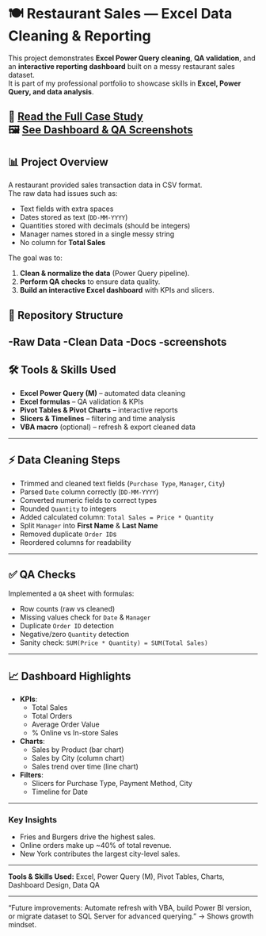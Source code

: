 # 🍽️ Restaurant Sales — Excel Data Cleaning & Reporting

This project demonstrates **Excel Power Query cleaning**, **QA validation**, and an **interactive reporting dashboard** built on a messy restaurant sales dataset.  
It is part of my professional portfolio to showcase skills in **Excel, Power Query, and data analysis**.

📄 [Read the Full Case Study](/docs/case_study.md)  
🖼 [See Dashboard & QA Screenshots](/docs/screenshots/)
---

## 📊 Project Overview
A restaurant provided sales transaction data in CSV format.  
The raw data had issues such as:
- Text fields with extra spaces
- Dates stored as text (`DD-MM-YYYY`)
- Quantities stored with decimals (should be integers)
- Manager names stored in a single messy string
- No column for **Total Sales**

The goal was to:
1. **Clean & normalize the data** (Power Query pipeline).
2. **Perform QA checks** to ensure data quality.
3. **Build an interactive Excel dashboard** with KPIs and slicers.

## 📂 Repository Structure
-**Raw Data**
-**Clean Data**
-**Docs**
  -screenshots
---

## 🛠️ Tools & Skills Used
- **Excel Power Query (M)** – automated data cleaning
- **Excel formulas** – QA validation & KPIs
- **Pivot Tables & Pivot Charts** – interactive reports
- **Slicers & Timelines** – filtering and time analysis
- **VBA macro** (optional) – refresh & export cleaned data

---

## ⚡ Data Cleaning Steps
- Trimmed and cleaned text fields (`Purchase Type`, `Manager`, `City`)
- Parsed `Date` column correctly (`DD-MM-YYYY`)
- Converted numeric fields to correct types
- Rounded `Quantity` to integers
- Added calculated column: `Total Sales = Price * Quantity`
- Split `Manager` into **First Name** & **Last Name**
- Removed duplicate `Order ID`s
- Reordered columns for readability

---

## ✅ QA Checks
Implemented a `QA` sheet with formulas:
- Row counts (raw vs cleaned)
- Missing values check for `Date` & `Manager`
- Duplicate `Order ID` detection
- Negative/zero `Quantity` detection
- Sanity check: `SUM(Price * Quantity) = SUM(Total Sales)`

---

## 📈 Dashboard Highlights
- **KPIs**:
  - Total Sales
  - Total Orders
  - Average Order Value
  - % Online vs In-store Sales
- **Charts**:
  - Sales by Product (bar chart)
  - Sales by City (column chart)
  - Sales trend over time (line chart)
- **Filters**:
  - Slicers for Purchase Type, Payment Method, City
  - Timeline for Date

---

### Key Insights
- Fries and Burgers drive the highest sales.
- Online orders make up ~40% of total revenue.
- New York contributes the largest city-level sales.

---

**Tools & Skills Used:** Excel, Power Query (M), Pivot Tables, Charts, Dashboard Design, Data QA

---
“Future improvements: Automate refresh with VBA, build Power BI version, or migrate dataset to SQL Server for advanced querying.”
→ Shows growth mindset.

